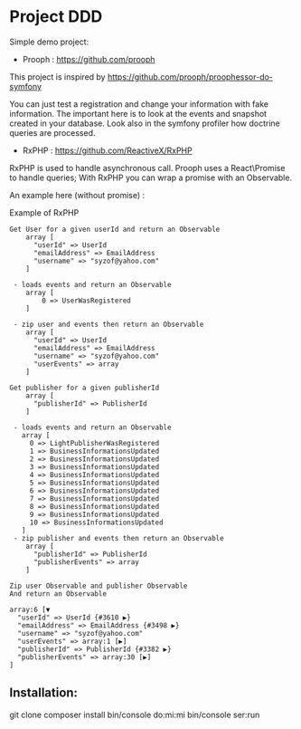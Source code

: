 Project DDD
===========

Simple demo project:

* Prooph : https://github.com/prooph

This project is inspired by https://github.com/prooph/proophessor-do-symfony

You can just test a registration and change your information with fake information.
The important here is to look at the events and snapshot created in your database.
Look also in the symfony profiler how doctrine queries are processed.

* RxPHP : https://github.com/ReactiveX/RxPHP

RxPHP is used to handle asynchronous call. Prooph uses a React\Promise to 
handle queries; With RxPHP you can wrap a promise with an Observable.

An example here (without promise) : 

Example of RxPHP

```
Get User for a given userId and return an Observable
    array [
      "userId" => UserId 
      "emailAddress" => EmailAddress
      "username" => "syzof@yahoo.com"
    ]

 - loads events and return an Observable
    array [
        0 => UserWasRegistered 
    ]
    
 - zip user and events then return an Observable
    array [
      "userId" => UserId
      "emailAddress" => EmailAddress
      "username" => "syzof@yahoo.com"
      "userEvents" => array
    ]
 
Get publisher for a given publisherId
    array [
      "publisherId" => PublisherId
    ]

 - loads events and return an Observable
   array [
     0 => LightPublisherWasRegistered
     1 => BusinessInformationsUpdated
     2 => BusinessInformationsUpdated
     3 => BusinessInformationsUpdated
     4 => BusinessInformationsUpdated
     5 => BusinessInformationsUpdated
     6 => BusinessInformationsUpdated
     7 => BusinessInformationsUpdated
     8 => BusinessInformationsUpdated
     9 => BusinessInformationsUpdated
     10 => BusinessInformationsUpdated
   ] 
 - zip publisher and events then return an Observable
    array [
      "publisherId" => PublisherId
      "publisherEvents" => array
    ]
 
Zip user Observable and publisher Observable
And return an Observable

array:6 [▼
  "userId" => UserId {#3610 ▶}
  "emailAddress" => EmailAddress {#3498 ▶}
  "username" => "syzof@yahoo.com"
  "userEvents" => array:1 [▶]
  "publisherId" => PublisherId {#3382 ▶}
  "publisherEvents" => array:30 [▶]
]

```

Installation:
-------------

git clone
composer install
bin/console do:mi:mi
bin/console ser:run

